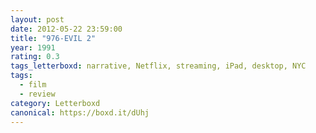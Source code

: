 ```yaml
---
layout: post 
date: 2012-05-22 23:59:00
title: "976-EVIL 2"
year: 1991
rating: 0.3
tags_letterboxd: narrative, Netflix, streaming, iPad, desktop, NYC
tags:
  - film
  - review
category: Letterboxd
canonical: https://boxd.it/dUhj
---
```

